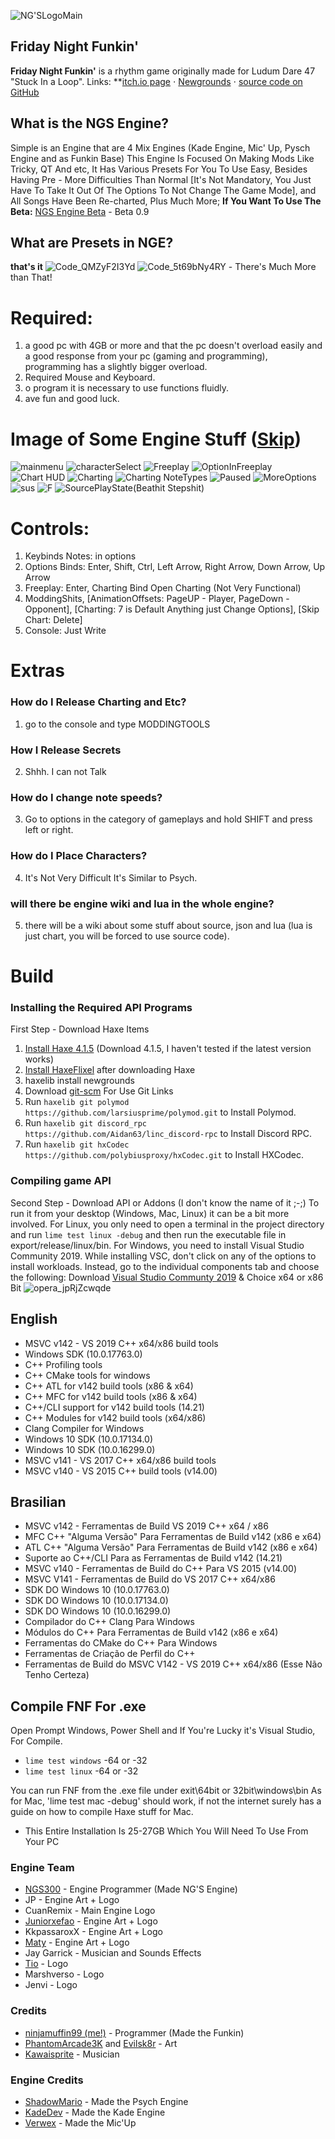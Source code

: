 ![NG'SLogoMain](https://user-images.githubusercontent.com/86559005/180931575-c9b5142c-104e-41aa-a897-a171d7be0ce3.png)

## Friday Night Funkin'
**Friday Night Funkin'** is a rhythm game originally made for Ludum Dare 47 "Stuck In a Loop".
Links: **[itch.io page](https://ninja-muffin24.itch.io/funkin) ⋅ [Newgrounds](https://www.newgrounds.com/portal/view/770371) ⋅ [source code on GitHub](https://github.com/ninjamuffin99/Funkin)

## What is the NGS Engine?
Simple is an Engine that are 4 Mix Engines (Kade Engine, Mic' Up, Pysch Engine and as Funkin Base) This Engine Is Focused On Making Mods Like Tricky, QT And etc, It Has Various Presets For You To Use Easy, Besides Having Pre - More Difficulties Than Normal [It's Not Mandatory, You Just Have To Take It Out Of The Options To Not Change The Game Mode], and All Songs Have Been Re-charted, Plus Much More; 
**If You Want To Use The Beta:**
[NGS Engine Beta](https://github.com/NGS300/NG-S-Engine-BetaOnly) - Beta 0.9

## What are Presets in NGE?
**that's it**
![Code_QMZyF2I3Yd](https://user-images.githubusercontent.com/86559005/180923665-d609fcf5-57ab-46d3-b6ae-690608186961.png)
![Code_5t69bNy4RY](https://user-images.githubusercontent.com/86559005/180923686-7a7e0fe8-cab3-472e-b651-ac35e6391332.png) - There's Much More than That!

# Required:
1. a good pc with 4GB or more and that the pc doesn't overload easily and a good response from your pc (gaming and programming), programming has a slightly bigger overload.
2. Required Mouse and Keyboard.
3. o program it is necessary to use functions fluidly.
4. ave fun and good luck.

# Image of Some Engine Stuff ([Skip](#build))
![mainmenu](https://user-images.githubusercontent.com/86559005/180936376-0bbafcd0-b9ee-4b28-ae4d-7d6797d2e50f.jpg)
![characterSelect](https://user-images.githubusercontent.com/86559005/180943942-6820e8eb-f360-43b3-aa1e-1d3f5485c63f.jpg)
![Freeplay](https://user-images.githubusercontent.com/86559005/180944446-4de750c1-656e-4ee4-acb0-997427c5e3f1.jpg)
![OptionInFreeplay](https://user-images.githubusercontent.com/86559005/180944525-8475d8da-591e-40a2-9452-c0868089b1f5.jpg)
![Chart HUD](https://user-images.githubusercontent.com/86559005/180944479-d16e4aa5-c669-4109-a79e-a8f137c5bf51.jpg)
![Charting](https://user-images.githubusercontent.com/86559005/180947775-db92c24a-234c-4179-87fc-65c2dd2d8129.png)
![Charting NoteTypes](https://user-images.githubusercontent.com/86559005/180947785-ee936094-cc8f-42fb-aaba-706106f47a37.png)
![Paused](https://user-images.githubusercontent.com/86559005/180944552-0f783d50-c222-43c8-8c7f-855890bc44a1.jpg)
![MoreOptions](https://user-images.githubusercontent.com/86559005/180944580-1e2fd9d8-0f5a-4276-ac9d-19df3a82689e.jpg)
![sus](https://user-images.githubusercontent.com/86559005/180944589-cb6e9c7d-0d11-4101-9485-1781ee6f513f.jpg)
![F](https://user-images.githubusercontent.com/86559005/180944600-c5bbb619-6dd8-4ddb-ba25-4b3e87f4627c.jpg)
![SourcePlayState(Beathit   Stepshit)](https://user-images.githubusercontent.com/86559005/180944925-2bfbaa1e-9e92-4177-bfa3-05fb22e1874f.png)

# Controls:
1. Keybinds Notes: in options
2. Options Binds: Enter, Shift, Ctrl, Left Arrow, Right Arrow, Down Arrow, Up Arrow
3. Freeplay: Enter, Charting Bind Open Charting (Not Very Functional)
4. ModdingShits, [AnimationOffsets: PageUP - Player, PageDown - Opponent], [Charting: 7 is Default Anything just Change Options], [Skip Chart: Delete]
5. Console: Just Write

# Extras
### How do I Release Charting and Etc?
1. go to the console and type MODDINGTOOLS
### How I Release Secrets
2. Shhh. I can not Talk
### How do I change note speeds?
3. Go to options in the category of gameplays and hold SHIFT and press left or right.
### How do I Place Characters?
4. It's Not Very Difficult It's Similar to Psych.
### will there be engine wiki and lua in the whole engine?
5. there will be a wiki about some stuff about source, json and lua (lua is just chart, you will be forced to use source code).

# Build
### Installing the Required API Programs
First Step - Download Haxe Items
1. [Install Haxe 4.1.5](https://haxe.org/download/version/4.1.5/) (Download 4.1.5, I haven't tested if the latest version works)
2. [Install HaxeFlixel](https://haxeflixel.com/documentation/install-haxeflixel/) after downloading Haxe
3. haxelib install newgrounds
4. Download [git-scm](https://git-scm.com/downloads) For Use Git Links
5. Run `haxelib git polymod https://github.com/larsiusprime/polymod.git` to Install Polymod.
6. Run `haxelib git discord_rpc https://github.com/Aidan63/linc_discord-rpc` to Install Discord RPC.
7. Run `haxelib git hxCodec https://github.com/polybiusproxy/hxCodec.git` to Install HXCodec.
### Compiling game API
Second Step - Download API or Addons (I don't know the name of it ;-;)
To run it from your desktop (Windows, Mac, Linux) it can be a bit more involved. For Linux, you only need to open a terminal in the project directory and run `lime test linux -debug` and then run the executable file in export/release/linux/bin. For Windows, you need to install Visual Studio Community 2019. While installing VSC, don't click on any of the options to install workloads. Instead, go to the individual components tab and choose the following:
Download [Visual Studio Communty 2019](https://my.visualstudio.com/Downloads?q=visual%20studio%202019&wt.mc_id=o~msft~vscom~older-downloads) & Choice x64 or x86 Bit
![opera_jpRjZcwqde](https://user-images.githubusercontent.com/86559005/158903575-4f6fe1bb-fa09-4524-97a9-47d5e70a77fb.png)

## English
* MSVC v142 - VS 2019 C++ x64/x86 build tools
* Windows SDK (10.0.17763.0)
* C++ Profiling tools
* C++ CMake tools for windows
* C++ ATL for v142 build tools (x86 & x64)
* C++ MFC for v142 build tools (x86 & x64)
* C++/CLI support for v142 build tools (14.21)
* C++ Modules for v142 build tools (x64/x86)
* Clang Compiler for Windows
* Windows 10 SDK (10.0.17134.0)
* Windows 10 SDK (10.0.16299.0)
* MSVC v141 - VS 2017 C++ x64/x86 build tools
* MSVC v140 - VS 2015 C++ build tools (v14.00)

## Brasilian
* MSVC v142 - Ferramentas de Build VS 2019 C++ x64 / x86
* MFC C++ "Alguma Versão" Para Ferramentas de Build v142 (x86 e x64)
* ATL C++ "Alguma Versão" Para Ferramentas de Build v142 (x86 e x64)
* Suporte ao C++/CLI Para as Ferramentas de Build v142 (14.21)
* MSVC v140 - Ferramentas de Build do C++ Para VS 2015 (v14.00)
* MSVC V141 - Ferramentas de Build do VS 2017 C++ x64/x86
* SDK DO Windows 10 (10.0.17763.0)
* SDK DO Windows 10 (10.0.17134.0)
* SDK DO Windows 10 (10.0.16299.0)
* Compilador do C++ Clang Para Windows
* Módulos do C++ Para Ferramentas de Build v142 (x86 e x64)
* Ferramentas do CMake do C++ Para Windows
* Ferramentas de Criação de Perfil do C++
* Ferramentas de Build do MSVC V142 - VS 2019 C++ x64/x86 (Esse Não Tenho Certeza)


## Compile FNF For .exe
Open Prompt Windows, Power Shell and If You're Lucky it's Visual Studio, For Compile.
* `lime test windows` -64 or -32
* `lime test linux` -64 or -32

You can run FNF from the .exe file under exit\64bit or 32bit\windows\bin
As for Mac, 'lime test mac -debug' should work, if not the internet surely has a guide on how to compile Haxe stuff for Mac.
* This Entire Installation Is 25-27GB Which You Will Need To Use From Your PC

### Engine Team
- [NGS300](https://github.com/NGS300) - Engine Programmer (Made NG'S Engine)
- JP - Engine Art + Logo
- CuanRemix - Main Engine Logo
- [Juniorxefao](https://github.com/Juniorxefao) - Engine Art + Logo
- KkpassaroxX - Engine Art + Logo
- [Maty](https://github.com/MatyHUB) - Engine Art + Logo
- Jay Garrick - Musician and Sounds Effects
- [Tio](https://github.com/Conodeo) - Logo
- Marshverso - Logo
- Jenvi - Logo

### Credits
- [ninjamuffin99 (me!)](https://twitter.com/ninja_muffin99) - Programmer (Made the Funkin)
- [PhantomArcade3K](https://twitter.com/phantomarcade3k) and [Evilsk8r](https://twitter.com/evilsk8r) - Art
- [Kawaisprite](https://twitter.com/kawaisprite) - Musician

### Engine Credits
- [ShadowMario](https://github.com/ShadowMario) - Made the Psych Engine
- [KadeDev](https://github.com/KadeDev) - Made the Kade Engine
- [Verwex](https://github.com/Verwex) - Made the Mic'Up
